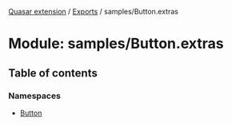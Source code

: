 [Quasar extension](../index.md) / [Exports](../modules.md) / samples/Button.extras

# Module: samples/Button.extras

## Table of contents

### Namespaces

- [Button](samples_Button_extras.Button.md)
